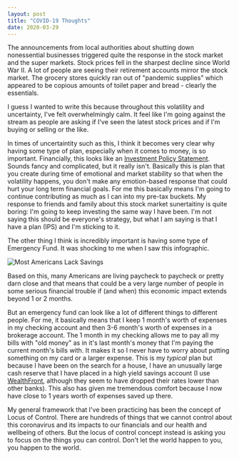 ```yaml
---
layout: post
title: "COVID-19 Thoughts"
date: 2020-03-29
---
```

<!---# COVID-19 Thoughts

<!---Created: Mar 28, 2020 10:56 AM
Status: In Progress
-->

The announcements from local authorities about shutting down nonessential businesses triggered quite the response in the stock market and the super markets. Stock prices fell in the sharpest decline since World War II. A lot of people are seeing their retirement accounts mirror the stock market. The grocery stores quickly ran out of "pandemic supplies" which appeared to be copious amounts of toilet paper and bread - clearly the essentials.

I guess I wanted to write this because throughout this volatility and uncertainty, I've felt overwhelmingly calm. It feel like I'm going against the stream as people are asking if I've seen the latest stock prices and if I'm buying or selling or the like. 

In times of uncertaintity such as this, I think it becomes very clear why having some type of plan, especially when it comes to money, is so important. Financially, this looks like an [Investment Policy Statement](https://www.morningstar.com/articles/619888/making-your-investment-policy-statement). Sounds fancy and complicated, but it really isn't. Basically this is plan that you create during time of emotional and market stability so that when the volatility happens, you don't make any emotion-based response that could hurt your long term financial goals. For me this basically means I'm going to continue contributing as much as I can into my pre-tax buckets. My response to friends and family about this stock market sunertaitiny is quite boring: I'm going to keep investing the same way I have been. I'm not saying this should be everyone's strategy, but what I am saying is that I have a plan (IPS) and I'm sticking to it. 

The other thing I think is incredibly important is having some type of Emergency Fund. It was shocking to me when I saw this infographic. 

![Most Americans Lack Savings](https://user-images.githubusercontent.com/61129528/83968495-5058ad80-a88f-11ea-940e-fd55d7bcea21.png)

Based on this, many Americans are living paycheck to paycheck or pretty darn close and that means that could be a very large number of people in some serious financial trouble if (and when) this economic impact extends beyond 1 or 2 months. 

But an emergency fund can look like a lot of different things to different people. For me, it basically means that I keep 1 month's worth of expenses in my checking account and then 3-6 month's worth of expenses in a brokerage account. The 1 month in my checking allows me to pay all my bills with "old money" as in it's last month's money that I'm paying the current month's bills with. It makes it so I never have to worry about putting something on my card or a larger expense. This is my *typical* plan but because I have been on the search for a house, I have an unusually large cash reserve that I have placed in a high yield savings account (I use [WealthFront](https://www.wealthfront.com/c/affiliates/invited/AFFD-H6WP-BEG3-BZWS), although they seem to have dropped their rates lower than other banks). This also has given me tremendous comfort because I now have close to 1 years worth of expenses saved up there. 

My general framework that I've been practicing has been the concept of Locus of Control. There are hundreds of things that we cannot control about this coronavirus and its impacts to our financials and our health and wellbeing of others. But the locus of control concept instead is asking you to focus on the things you can control. Don't let the world happen to you, you happen to the world.
